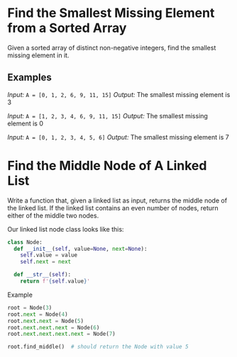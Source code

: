 # Find the Smallest Missing Element from a Sorted Array

Given a sorted array of distinct non-negative integers, find the smallest missing element in it.

## Examples

_Input:_ `A = [0, 1, 2, 6, 9, 11, 15]`
_Output:_ The smallest missing element is 3

_Input:_ `A = [1, 2, 3, 4, 6, 9, 11, 15]`
_Output:_ The smallest missing element is 0

_Input:_ `A = [0, 1, 2, 3, 4, 5, 6]`
_Output:_ The smallest missing element is 7


# Find the Middle Node of A Linked List

Write a function that, given a linked list as input, returns the middle node of the linked list. If the linked list contains an even number of nodes, return either of the middle two nodes. 

Our linked list node class looks like this:

```python
class Node:
  def __init__(self, value=None, next=None):
    self.value = value
    self.next = next

  def __str__(self):
    return f'{self.value}'
```

Example

```python
root = Node(3)
root.next = Node(4)
root.next.next = Node(5)
root.next.next.next = Node(6)
root.next.next.next.next = Node(7)

root.find_middle()  # should return the Node with value 5
